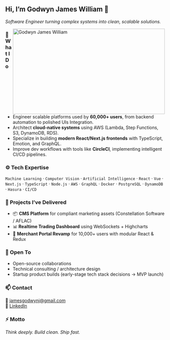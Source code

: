 ## Hi, I’m Godwyn James William 👋  
*Software Engineer turning complex systems into clean, scalable solutions.*

<img align="right" alt="Godwyn James William" src="me.png" width="480" height="270" />

### 🔧 What I Do
- Engineer scalable platforms used by **60,000+ users**, from backend automation to polished UIs Integration.
- Architect **cloud-native systems** using AWS (Lambda, Step Functions, S3, DynamoDB, RDS).
- Specialize in building **modern React/Next.js frontends** with TypeScript, Emotion, and GraphQL.
- Improve dev workflows with tools like **CircleCI**, implementing intelligent CI/CD pipelines.

### ⚙️ Tech Expertise
`Machine Learning` · `Computer Vision` · `Artificial Intelligence` · `React` · `Vue` · `Next.js` · `TypeScript` · `Node.js` · `AWS` · `GraphQL` · `Docker` · `PostgreSQL` · `DynamoDB` · `Hasura` · `CI/CD`

### 🚀 Projects I’ve Delivered
- 📦 **CMS Platform** for compliant marketing assets (Constellation Software / AFLAC)
- 📊 **Realtime Trading Dashboard** using WebSockets + Highcharts
- 🛒 **Merchant Portal Revamp** for 10,000+ users with modular React & Redux

### 🤝 Open To
- Open-source collaborations  
- Technical consulting / architecture design  
- Startup product builds (early-stage tech stack decisions → MVP launch)

### 📫 Contact  
📩 [jamesgodwynj@gmail.com](mailto:jamesgodwynj@gmail.com)  
🔗 [LinkedIn](https://www.linkedin.com/in/goodguygoddy/)

### ⚡ Motto  
*Think deeply. Build clean. Ship fast.*
